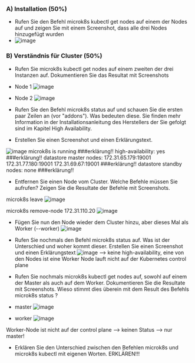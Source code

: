 ### A) Installation (50%)
- Rufen Sie den Befehl microk8s kubectl get nodes auf einem der Nodes auf und zeigen Sie mit einem Screenshot, dass alle drei Nodes hinzugefügt wurden
- ![image](https://github.com/auroragjemaj/m347/assets/112400886/9db28673-2129-4354-8a00-94183c6eb789)


### B) Verständnis für Cluster (50%)

- Rufen Sie microk8s kubectl get nodes auf einem zweiten der drei Instanzen auf. Dokumentieren Sie das Resultat mit Screenshots
- Node 1  ![image](https://github.com/auroragjemaj/m347/assets/112400886/7709206c-f5e5-4269-9d75-c03f3ca497a1)
- Node 2  ![image](https://github.com/auroragjemaj/m347/assets/112400886/e517aad6-3790-46e0-8e3b-ccb350db8215)




- Rufen Sie den Befehl microk8s status auf und schauen Sie die ersten paar Zeilen an (vor "addons"). Was bedeuten diese. Sie finden mehr Information in der Installationsanleitung des Herstellers der Sie gefolgt sind im Kapitel High Availability.
- Erstellen Sie einen Screenshot und einen Erklärungstext.

![image](https://github.com/auroragjemaj/m347/assets/112400886/01785dcb-29ec-4f87-ad4b-479fce4b1749)
microk8s is running ###erklärung!!
high-availability: yes ###erklärung!!
  datastore master nodes: 172.31.65.179:19001 172.31.77.180:19001 172.31.69.67:19001 ###erklärung!!
  datastore standby nodes: none ###erklärung!!




  - Entfernen Sie einen Node vom Cluster. Welche Befehle müssen Sie aufrufen? Zeigen Sie die Resultate der Befehle mit Screenshots.

microk8s leave
![image](https://github.com/auroragjemaj/m347/assets/112400886/457f8341-8869-48d6-a2f9-ae5310830cd6)


microk8s remove-node 172.31.110.20
![image](https://github.com/auroragjemaj/m347/assets/112400886/da84b8b4-564f-4067-9a36-5df0c245cda8)



  - Fügen Sie nun den Node wieder dem Cluster hinzu, aber dieses Mal als Worker (--worker)
![image](https://github.com/auroragjemaj/m347/assets/112400886/549eb053-a0ef-4601-9484-95fa4f9189fb)

  - Rufen Sie nochmals den Befehl microk8s status auf. Was ist der Unterschied und woher kommt dieser. Erstellen Sie einen Screenshot und einen Erklärungstext
![image](https://github.com/auroragjemaj/m347/assets/112400886/2300487a-0c76-4020-b13f-b9eb234edbd2)
--> keine high-availability, eine von den Nodes ist eine Worker Node lauft nicht auf der Kubernetes control plane

  - Rufen Sie nochmals microk8s kubectl get nodes auf, sowohl auf einem der Master als auch auf dem Worker. Dokumentieren Sie die Resultate mit Screenshots. Wieso stimmt dies überein mit dem Result des Befehls microk8s status ?

  - master
![image](https://github.com/auroragjemaj/m347/assets/112400886/8e5f4f9e-9e55-4528-af33-912de2026afe)

  - worker
![image](https://github.com/auroragjemaj/m347/assets/112400886/69cf049c-de68-4d32-b96e-bac18476f7de)


Worker-Node ist nicht auf der control plane --> keinen Status --> nur master!


  - Erklären Sie den Unterschied zwischen den Befehlen microk8s und microk8s kubectl mit eigenen Worten.
ERKLÄREN!!!
